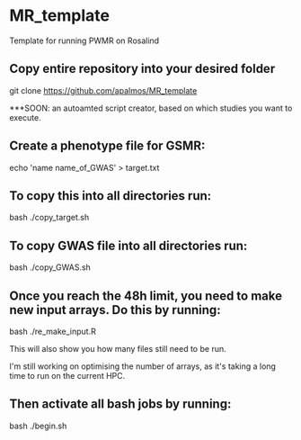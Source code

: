 # MR_template
Template for running PWMR on Rosalind

## Copy entire repository into your desired folder 
git clone https://github.com/apalmos/MR_template

***SOON: an autoamted script creator, based on which studies you want to execute.

## Create a phenotype file for GSMR:
echo 'name name_of_GWAS' > target.txt

## To copy this into all directories run:
bash ./copy_target.sh

## To copy GWAS file into all directories run: 
bash ./copy_GWAS.sh

## Once you reach the 48h limit, you need to make new input arrays. Do this by running: 
bash ./re_make_input.R 

This will also show you how many files still need to be run. 

I'm still working on optimising the number of arrays, as it's taking a long time to run on the current HPC. 

## Then activate all bash jobs by running: 
bash ./begin.sh
